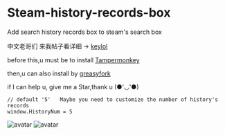 # Steam-history-records-box
Add  search history records box to steam's search box

中文老哥们 来我帖子看详细 → [keylol](https://keylol.com/t693504-1-1) 

before this,u must be to install 
[Tampermonkey](https://www.tampermonkey.net/) 

then,u can also install by [greasyfork](https://greasyfork.org/zh-CN/scripts/422927) 

if I can help u, give me a Star,thank u (●'◡'●)

```
// default '5'   Maybe you need to customize the number of history's records
window.HistoryNum = 5
```

![avatar](https://github.com/wsz987/Steam-history-records-box/blob/main/1.jpg?raw=true)
![avatar](https://github.com/wsz987/Steam-history-records-box/blob/main/2.jpg?raw=true)
